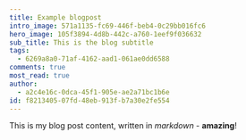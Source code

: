 ```yaml
---
title: Example blogpost
intro_image: 571a1135-fc69-446f-beb4-0c29bb016fc6
hero_image: 105f3894-4d8b-442c-a760-1eef9f036632
sub_title: This is the blog subtitle
tags:
  - 6269a8a0-71af-4162-aad1-061ae0dd6588
comments: true
most_read: true
author:
  - a2c4e16c-0dca-45f1-905e-ae2a71bc1b6e
id: f8213405-07fd-48eb-913f-b7a30e2fe554
---
```

This is my blog post content, written in _markdown_ - **amazing**!